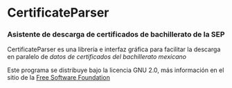 # CertificateParser
### Asistente de descarga de certificados de bachillerato de la SEP

CertificateParser es una librería e interfaz gráfica para facilitar la descarga en paralelo de _datos de certificados del bachillerato mexicano_


Este programa se distribuye bajo la licencia GNU 2.0, más información en el sitio de la [Free Software Foundation](https://www.gnu.org/licenses/old-licenses/gpl-2.0.html) 

